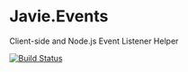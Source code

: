 Javie.Events
======

Client-side and Node.js Event Listener Helper

[![Build Status](https://secure.travis-ci.org/javie/events.png?branch=master)](http://travis-ci.org/javie/events)